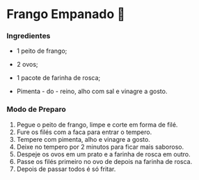 # Frango Empanado :chicken:

### **Ingredientes**

- 1 peito de frango;

- 2 ovos;
- 1 pacote de farinha de rosca;
- Pimenta - do - reino, alho com sal e vinagre a gosto.



### **Modo de Preparo**

1. Pegue o peito de frango, limpe e corte em forma de filé.
2. Fure os filés com a faca para entrar o tempero.
3. Tempere com pimenta, alho e vinagre a gosto.
4. Deixe no tempero por 2 minutos para ficar mais saboroso.
5. Despeje os ovos em um prato e a farinha de rosca em outro.
6. Passe os filés primeiro no ovo de depois na farinha de rosca.
7. Depois de passar todos é só fritar.